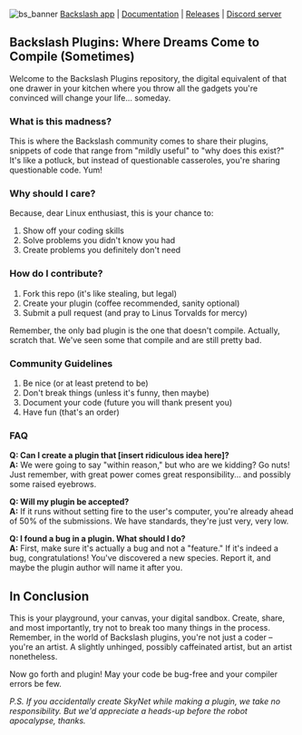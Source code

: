
![bs_banner](https://github.com/user-attachments/assets/ca33bf1a-9910-4d18-9bf4-bbfc62be8df3)
[Backslash app](https://github.com/backslash-app/backslash) | [Documentation](https://github.com/backslash-app/backslash/blob/main/DOCUMENTATION.md) | [Releases](https://github.com/backslash-app/backslash/releases) | [Discord server](https://discord.gg/sTzwBzDkK9)

## Backslash Plugins: Where Dreams Come to Compile (Sometimes)

Welcome to the Backslash Plugins repository, the digital equivalent of that one drawer in your kitchen where you throw all the gadgets you're convinced will change your life... someday.

### What is this madness?

This is where the Backslash community comes to share their plugins, snippets of code that range from "mildly useful" to "why does this exist?" It's like a potluck, but instead of questionable casseroles, you're sharing questionable code. Yum!

### Why should I care?

Because, dear Linux enthusiast, this is your chance to:
1. Show off your coding skills
2. Solve problems you didn't know you had
3. Create problems you definitely don't need

### How do I contribute?

1. Fork this repo (it's like stealing, but legal)
2. Create your plugin (coffee recommended, sanity optional)
3. Submit a pull request (and pray to Linus Torvalds for mercy)

Remember, the only bad plugin is the one that doesn't compile. Actually, scratch that. We've seen some that compile and are still pretty bad.

### Community Guidelines

1. Be nice (or at least pretend to be)
2. Don't break things (unless it's funny, then maybe)
3. Document your code (future you will thank present you)
4. Have fun (that's an order)

### FAQ

**Q: Can I create a plugin that [insert ridiculous idea here]?**  
**A:** We were going to say "within reason," but who are we kidding? Go nuts! Just remember, with great power comes great responsibility... and possibly some raised eyebrows.

**Q: Will my plugin be accepted?**  
**A:** If it runs without setting fire to the user's computer, you're already ahead of 50% of the submissions. We have standards, they're just very, very low.

**Q: I found a bug in a plugin. What should I do?**  
**A:** First, make sure it's actually a bug and not a "feature." If it's indeed a bug, congratulations! You've discovered a new species. Report it, and maybe the plugin author will name it after you.

## In Conclusion

This is your playground, your canvas, your digital sandbox. Create, share, and most importantly, try not to break too many things in the process. Remember, in the world of Backslash plugins, you're not just a coder – you're an artist. A slightly unhinged, possibly caffeinated artist, but an artist nonetheless.

Now go forth and plugin! May your code be bug-free and your compiler errors be few.

_P.S. If you accidentally create SkyNet while making a plugin, we take no responsibility. But we'd appreciate a heads-up before the robot apocalypse, thanks._
